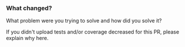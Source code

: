 ### What changed?
What problem were you trying to solve and how did you solve it?

If you didn't upload tests and/or coverage decreased for this PR, please explain why here.